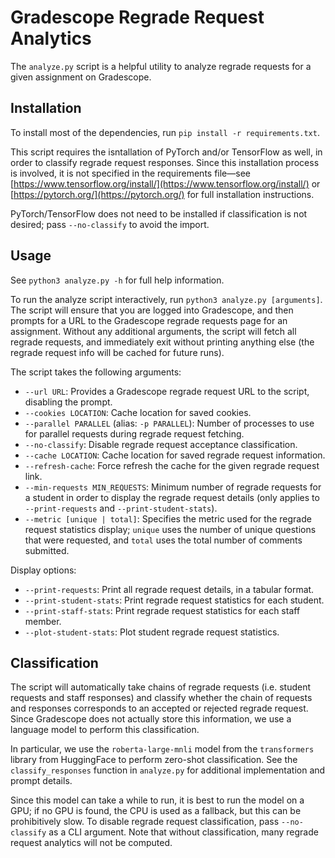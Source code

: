# Gradescope Regrade Request Analytics

The `analyze.py` script is a helpful utility to analyze regrade requests for a given assignment on Gradescope.

## Installation

To install most of the dependencies, run `pip install -r requirements.txt`.

This script requires the isntallation of PyTorch and/or TensorFlow as well, in order to classify regrade request responses. Since this installation process is involved, it is not specified in the requirements file—see [https://www.tensorflow.org/install/](https://www.tensorflow.org/install/) or [https://pytorch.org/](https://pytorch.org/) for full installation instructions.

PyTorch/TensorFlow does not need to be installed if classification is not desired; pass `--no-classify` to avoid the import.

## Usage

See `python3 analyze.py -h` for full help information.

To run the analyze script interactively, run `python3 analyze.py [arguments]`. The script will ensure that you are logged into Gradescope, and then prompts for a URL to the Gradescope regrade requests page for an assignment. Without any additional arguments, the script will fetch all regrade requests, and immediately exit without printing anything else (the regrade request info will be cached for future runs).

The script takes the following arguments:

- `--url URL`: Provides a Gradescope regrade request URL to the script, disabling the prompt.
- `--cookies LOCATION`: Cache location for saved cookies.
- `--parallel PARALLEL` (alias: `-p PARALLEL`): Number of processes to use for parallel requests during regrade request fetching.
- `--no-classify`: Disable regrade request acceptance classification.
- `--cache LOCATION`: Cache location for saved regrade request information.
- `--refresh-cache`: Force refresh the cache for the given regrade request link.
- `--min-requests MIN_REQUESTS`: Minimum number of regrade requests for a student in order to display the regrade request details (only applies to `--print-requests` and `--print-student-stats`).
- `--metric [unique | total]`: Specifies the metric used for the regrade request statistics display; `unique` uses the number of unique questions that were requested, and `total` uses the total number of comments submitted.

Display options:

- `--print-requests`: Print all regrade request details, in a tabular format.
- `--print-student-stats`: Print regrade request statistics for each student.
- `--print-staff-stats`: Print regrade request statistics for each staff member.
- `--plot-student-stats`: Plot student regrade request statistics.

## Classification

The script will automatically take chains of regrade requests (i.e. student requests and staff responses) and classify whether the chain of requests and responses corresponds to an accepted or rejected regrade request. Since Gradescope does not actually store this information, we use a language model to perform this classification.

In particular, we use the `roberta-large-mnli` model from the `transformers` library from HuggingFace to perform zero-shot classification. See the `classify_responses` function in `analyze.py` for additional implementation and prompt details.

Since this model can take a while to run, it is best to run the model on a GPU; if no GPU is found, the CPU is used as a fallback, but this can be prohibitively slow. To disable regrade request classification, pass `--no-classify` as a CLI argument. Note that without classification, many regrade request analytics will not be computed.
